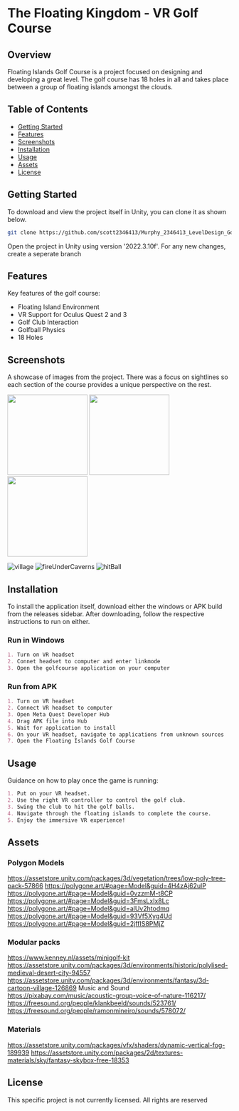 # The Floating Kingdom - VR Golf Course

## Overview

Floating Islands Golf Course is a project focused on designing and developing a great level. The golf course has 18 holes in all and takes place between a group of floating islands amongst the clouds.

## Table of Contents
- [Getting Started](#getting-started)
- [Features](#features)
- [Screenshots](#screenshots)
- [Installation](#installation)
- [Usage](#usage)
- [Assets](#assets)
- [License](#license)

## Getting Started

To download and view the project itself in Unity, you can clone it as shown below.

```bash
git clone https://github.com/scott2346413/Murphy_2346413_LevelDesign_GolfCourse.git
```

Open the project in Unity using version '2022.3.10f'. For any new changes, create a seperate branch

## Features

Key features of the golf course:
- Floating Island Environment
- VR Support for Oculus Quest 2 and 3
- Golf Club Interaction
- Golfball Physics
- 18 Holes

## Screenshots

A showcase of images from the project. There was a focus on sightlines so each section of the course provides a unique perspective on the rest.

<img src="https://github.com/scott2346413/Murphy_2346413_LevelDesign_GolfCourse/assets/147524027/10d418aa-071e-4628-a00e-f13aeb427489" height="180">
<img src="https://github.com/scott2346413/Murphy_2346413_LevelDesign_GolfCourse/assets/147524027/158d9d36-bca7-4da9-a86d-470d6107d8be" height="180">
<img src="https://github.com/scott2346413/Murphy_2346413_LevelDesign_GolfCourse/assets/147524027/f46e44ac-5e4f-4afb-99b7-a40b46eddf07" height="180">

![village](https://github.com/scott2346413/Murphy_2346413_LevelDesign_GolfCourse/assets/147524027/4f218e56-c5f4-47d8-bf3d-7d89487d64e7)
![fireUnderCaverns](https://github.com/scott2346413/Murphy_2346413_LevelDesign_GolfCourse/assets/147524027/b2a2ebbe-68a0-45fd-85b3-4ce9b2a95b77)
![hitBall](https://github.com/scott2346413/Murphy_2346413_LevelDesign_GolfCourse/assets/147524027/573ee1e2-a5b8-4549-aa4b-bbb4411bca25)

## Installation

To install the application itself, download either the windows or APK build from the releases sidebar.
After downloading, follow the respective instructions to run on either.

### Run in Windows
```markdown
1. Turn on VR headset
2. Connet headset to computer and enter linkmode
3. Open the golfcourse application on your computer
```

### Run from APK
```markdown
1. Turn on VR headset
2. Connect VR headset to computer
3. Open Meta Quest Developer Hub
4. Drag APK file into Hub
5. Wait for application to install
6. On your VR headset, navigate to applications from unknown sources
7. Open the Floating Islands Golf Course
```

## Usage

Guidance on how to play once the game is running:

```markdown
1. Put on your VR headset.
2. Use the right VR controller to control the golf club.
3. Swing the club to hit the golf balls.
4. Navigate through the floating islands to complete the course.
5. Enjoy the immersive VR experience!
```

## Assets

### Polygon Models
https://assetstore.unity.com/packages/3d/vegetation/trees/low-poly-tree-pack-57866
https://polygone.art/#page=Model&guid=4H4zAj62ulP
https://polygone.art/#page=Model&guid=0vzzmM-t8CP
https://polygone.art/#page=Model&guid=3FmsLxIx8Lc
https://polygone.art/#page=Model&guid=alUv2htodmq
https://polygone.art/#page=Model&guid=93Vf5Xyg4Ud
https://polygone.art/#page=Model&guid=2jffIS8PMjZ
### Modular packs
https://www.kenney.nl/assets/minigolf-kit
https://assetstore.unity.com/packages/3d/environments/historic/polylised-medieval-desert-city-94557
https://assetstore.unity.com/packages/3d/environments/fantasy/3d-cartoon-village-126869
Music and Sound
https://pixabay.com/music/acoustic-group-voice-of-nature-116217/
https://freesound.org/people/klankbeeld/sounds/523761/
https://freesound.org/people/ramonmineiro/sounds/578072/
### Materials
https://assetstore.unity.com/packages/vfx/shaders/dynamic-vertical-fog-189939
https://assetstore.unity.com/packages/2d/textures-materials/sky/fantasy-skybox-free-18353


## License

This specific project is not currently licensed. All rights are reserved
